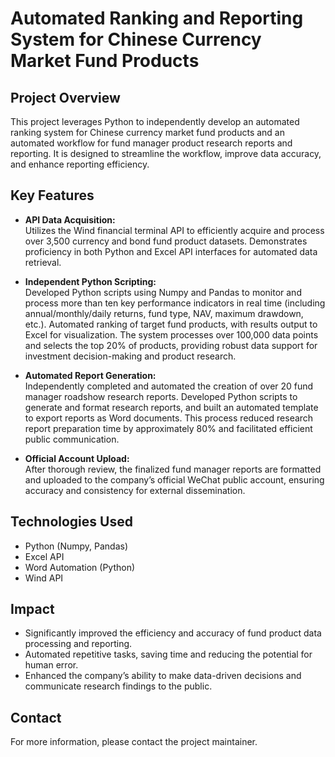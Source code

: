# Automated Ranking and Reporting System for Chinese Currency Market Fund Products

## Project Overview

This project leverages Python to independently develop an automated ranking system for Chinese currency market fund products and an automated workflow for fund manager product research reports and reporting. It is designed to streamline the workflow, improve data accuracy, and enhance reporting efficiency.

## Key Features

- **API Data Acquisition:**  
  Utilizes the Wind financial terminal API to efficiently acquire and process over 3,500 currency and bond fund product datasets. Demonstrates proficiency in both Python and Excel API interfaces for automated data retrieval.

- **Independent Python Scripting:**  
  Developed Python scripts using Numpy and Pandas to monitor and process more than ten key performance indicators in real time (including annual/monthly/daily returns, fund type, NAV, maximum drawdown, etc.). Automated ranking of target fund products, with results output to Excel for visualization. The system processes over 100,000 data points and selects the top 20% of products, providing robust data support for investment decision-making and product research.

- **Automated Report Generation:**  
  Independently completed and automated the creation of over 20 fund manager roadshow research reports. Developed Python scripts to generate and format research reports, and built an automated template to export reports as Word documents. This process reduced research report preparation time by approximately 80% and facilitated efficient public communication.

- **Official Account Upload:**  
  After thorough review, the finalized fund manager reports are formatted and uploaded to the company’s official WeChat public account, ensuring accuracy and consistency for external dissemination.

## Technologies Used

- Python (Numpy, Pandas)
- Excel API
- Word Automation (Python)
- Wind API

## Impact

- Significantly improved the efficiency and accuracy of fund product data processing and reporting.
- Automated repetitive tasks, saving time and reducing the potential for human error.
- Enhanced the company’s ability to make data-driven decisions and communicate research findings to the public.

## Contact

For more information, please contact the project maintainer.
